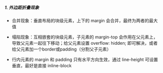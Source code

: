 ##### 1. 外边距折叠现象

- 合并现象：垂直布局的块级元素，上下的 margin 会合并，最终为两者的最大值

- 塌陷现象：互相嵌套的块级元素，子元素的 margin-top 会作用在父元素上，导致父元素一起往下移动；给父元素设置 overflow: hidden; 即可解决，或者给父元素加一个border或padding（分割父子元素）
- 行内元素的 margin 和 padding 只有水平方向生效，通过 line-height 可设置垂直，最好是直接 inline-block
